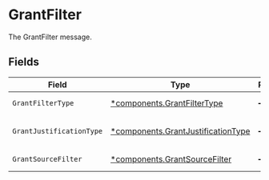 # GrantFilter

The GrantFilter message.


## Fields

| Field                                                                                   | Type                                                                                    | Required                                                                                | Description                                                                             |
| --------------------------------------------------------------------------------------- | --------------------------------------------------------------------------------------- | --------------------------------------------------------------------------------------- | --------------------------------------------------------------------------------------- |
| `GrantFilterType`                                                                       | [*components.GrantFilterType](../../models/components/grantfiltertype.md)               | :heavy_minus_sign:                                                                      | The grantFilterType field.                                                              |
| `GrantJustificationType`                                                                | [*components.GrantJustificationType](../../models/components/grantjustificationtype.md) | :heavy_minus_sign:                                                                      | The grantJustificationType field.                                                       |
| `GrantSourceFilter`                                                                     | [*components.GrantSourceFilter](../../models/components/grantsourcefilter.md)           | :heavy_minus_sign:                                                                      | The grantSourceFilter field.                                                            |